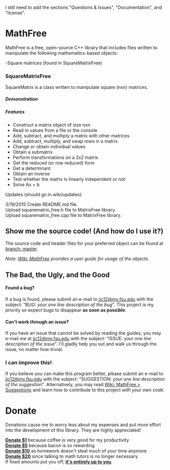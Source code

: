 I still need to add the sections "Questions & Issues", "Documentation", and "license". 

# MathFree

MathFree is a free, open-source C++ library that includes files written to manipulate the following mathematics-based
objects:

-Square matrices (found in SquareMatrixFree)

### SquareMatrixFree

SquareMatrix is a class written to manipulate square (nxn) matrices.

##### Demonstration 

##### Features 

- Construct a matrix object of size nxn
- Read in values from a file or the console
- Add, subtract, and multiply a matrix with other matrices
- Add, subtract, multiply, and swap rows in a matrix
- Change or obtain individual values
- Obtain a submatrix
- Perform transformations on a 2x2 matrix
- Get the reduced (or row reduced) form
- Get a determinant
- Obtain an inverse
- Test whether the matrix is linearly independent or not
- Solve Ax = b

Updates (should go in wiki/updates):

3/19/2015 
Create README.md file.  
Upload squarematrix_free.h file to MatrixFree library.  
Upload squarematrix_free.cpp file to MatrixFree library.  

## Show me the source code! (And how do I use it?)

The source code and header files for your preferred object can be found at <a href="https://github.com/jjc12/MathFree/tree/master">branch: master</a>.

*Note: <a href="https://github.com/jjc12/MathFree/wiki">Wiki: MathFree</a> provides a user guide for usage of the objects.*

## The Bad, the Ugly, and the Good

#### Found a bug?

If a bug is found, please submit an e-mail to jjc12@my.fsu.edu with the subject: "BUG: *your one line description of the bug*". This project is my priority so expect bugs to disappear **as soon as possible**.

#### Can't work through an issue?

If you have an issue that cannot be solved by reading the guides, you may e-mail me at jjc12@my.fsu.edu with the subject: "ISSUE: *your one line description of the issue*". I'll gladly help you out and walk us through the issue, no matter how trivial.

### I can improve this!

If you believe you can make this program better, please submit an e-mail to jjc12@my.fsu.edu with the subject: "SUGGESTION: *your one line description of the suggestion*". Alternatively, you may read <a href="https://github.com/jjc12/MathFree/wiki">Wiki: MathFree > Suggestions</a> and learn how to contribute to this project *with your own code*.

# Donate

Donations cause me to worry less about my expenses and put more effort into the development of this library. They are highly appreciated!

<a href="https://www.paypal.com/cgi-bin/webscr?cmd=_donations&business=VDW48HYE6A3Y2&lc=US&item_name=MathFree&amount=1%2e00&currency_code=USD&bn=PP%2dDonationsBF%3abtn_donateCC_LG%2egif%3aNonHosted">**Donate $1**</a> because coffee is very good for my productivity  
<a href="https://www.paypal.com/cgi-bin/webscr?cmd=_donations&business=VDW48HYE6A3Y2&lc=US&item_name=MathFree&amount=5%2e00&currency_code=USD&bn=PP%2dDonationsBF%3abtn_donateCC_LG%2egif%3aNonHosted">**Donate $5**</a> because bacon is *so* rewarding  
<a href="https://www.paypal.com/cgi-bin/webscr?cmd=_donations&business=VDW48HYE6A3Y2&lc=US&item_name=MathFree&amount=10%2e00&currency_code=USD&bn=PP%2dDonationsBF%3abtn_donateCC_LG%2egif%3aNonHosted">**Donate $10**</a> as homework doesn't steal much of your time anymore  
<a href="https://www.paypal.com/cgi-bin/webscr?cmd=_donations&business=VDW48HYE6A3Y2&lc=US&item_name=MathFree&amount=20%2e00&currency_code=USD&bn=PP%2dDonationsBF%3abtn_donateCC_LG%2egif%3aNonHosted">**Donate $20**</a> since talking to math tutors is no longer necessary  
If fixed amounts put you off,
<a href="https://www.paypal.com/cgi-bin/webscr?cmd=_donations&business=VDW48HYE6A3Y2&lc=US&item_name=MathFree&currency_code=USD&bn=PP%2dDonationsBF%3abtn_donateCC_LG%2egif%3aNonHosted">**it's entirely up to you**</a>.
